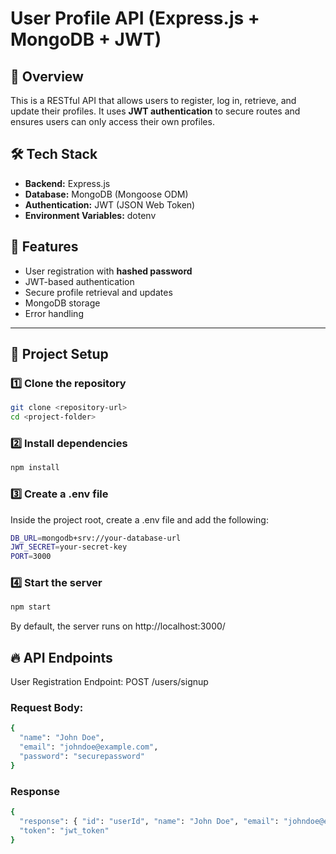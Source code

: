 # User Profile API (Express.js + MongoDB + JWT)

## 📌 Overview
This is a RESTful API that allows users to register, log in, retrieve, and update their profiles. It uses **JWT authentication** to secure routes and ensures users can only access their own profiles.

## 🛠 Tech Stack
- **Backend:** Express.js  
- **Database:** MongoDB (Mongoose ODM)  
- **Authentication:** JWT (JSON Web Token)  
- **Environment Variables:** dotenv  

## 🚀 Features
- User registration with **hashed password**  
- JWT-based authentication  
- Secure profile retrieval and updates  
- MongoDB storage  
- Error handling  

---

## 📂 Project Setup  

### 1️⃣ Clone the repository  
```bash
git clone <repository-url>
cd <project-folder>
```

### 2️⃣ Install dependencies 
```bash
npm install
```

### 3️⃣ Create a .env file 
Inside the project root, create a .env file and add the following:
```bash
DB_URL=mongodb+srv://your-database-url
JWT_SECRET=your-secret-key
PORT=3000
```

###  4️⃣ Start the server
```bash
npm start
```

By default, the server runs on http://localhost:3000/

## 🔥 API Endpoints
User Registration
Endpoint: POST /users/signup
### Request Body:
```bash
{
  "name": "John Doe",
  "email": "johndoe@example.com",
  "password": "securepassword"
}

```
### Response
```bash
{
  "response": { "id": "userId", "name": "John Doe", "email": "johndoe@example.com" },
  "token": "jwt_token"
}

```

